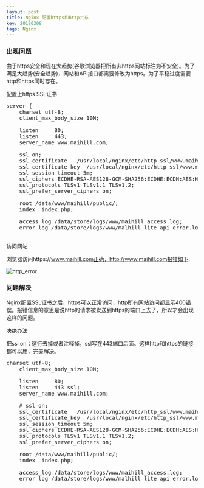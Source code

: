 ```yaml
---
layout: post
title: Nginx 配置https和http共存
key: 20180308
tags: Nginx
---
```


### 出现问题

由于https安全和现在大趋势(谷歌浏览器把所有非https网站标注为不安全)。为了满足大趋势(安全趋势)，网站和API接口都需要修改为https。为了平稳过度需要http和https同时存在。

配置上https SSL证书

<pre>
server {
    charset utf-8;
    client_max_body_size 10M;

    listen     80;
    listen     443;
    server_name www.maihill.com;

    ssl on;
    ssl_certificate   /usr/local/nginx/etc/http_ssl/www.maihill.com/214530152140852.pem;
    ssl_certificate_key  /usr/local/nginx/etc/http_ssl/www.maihill.com/214530152140852.key;
    ssl_session_timeout 5m;
    ssl_ciphers ECDHE-RSA-AES128-GCM-SHA256:ECDHE:ECDH:AES:HIGH:!NULL:!aNULL:!MD5:!ADH:!RC4;
    ssl_protocols TLSv1 TLSv1.1 TLSv1.2;
    ssl_prefer_server_ciphers on;

    root /data/www/maihill/public/;
    index  index.php;

    access_log /data/store/logs/www/maihill_access.log;
    error_log /data/store/logs/www/malhill_lite_api_error.log;

</pre>

访问网站


浏览器访问https://www.maihill.com正确，http://www.maihill.com报错如下:


![http_error](https://blog.maihill.com/assets/images/pic/nginx/http_error.png "http_error")



### 问题解决

Nginx配置SSL证书之后，https可以正常访问，http所有网站访问都显示400错误。报错信息的意思是说http的请求被发送到https的端口上去了，所以才会出现这样的问题。

决绝办法

把ssl on；这行去掉或者注释掉，ssl写在443端口后面。这样http和https的链接都可以用，完美解决。
<pre>
charset utf-8;
    client_max_body_size 10M;

    listen     80;
    listen     443 ssl;
    server_name www.maihill.com;

    # ssl on;
    ssl_certificate   /usr/local/nginx/etc/http_ssl/www.maihill.com/214530152140852.pem;
    ssl_certificate_key  /usr/local/nginx/etc/http_ssl/www.maihill.com/214530152140852.key;
    ssl_session_timeout 5m;
    ssl_ciphers ECDHE-RSA-AES128-GCM-SHA256:ECDHE:ECDH:AES:HIGH:!NULL:!aNULL:!MD5:!ADH:!RC4;
    ssl_protocols TLSv1 TLSv1.1 TLSv1.2;
    ssl_prefer_server_ciphers on;

    root /data/www/maihill/public/;
    index  index.php;

    access_log /data/store/logs/www/maihill_access.log;
    error_log /data/store/logs/www/malhill_lite_api_error.log;
</pre>